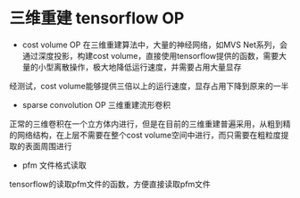 # 三维重建 tensorflow OP

- cost volume OP
在三维重建算法中，大量的神经网络，如MVS Net系列，会通过深度投影，构建cost volume，直接使用tensorflow提供的函数，需要大量的小型离散操作，极大地降低运行速度，并需要占用大量显存

经测试，cost volume能够提供三倍以上的运行速度，显存占用下降到原来的一半

- sparse convolution OP
三维重建流形卷积

正常的三维卷积在一个立方体内进行，但是在目前的三维重建普遍采用，从粗到精的网络结构，在上层不需要在整个cost volume空间中进行，而只需要在粗粒度提取的表面周围进行

- pfm 文件格式读取

tensorflow的读取pfm文件的函数，方便直接读取pfm文件
